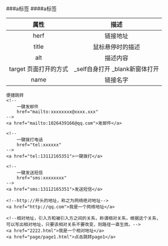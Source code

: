 ###a标签
####a标签

|属性|描述|
|:-:|:-:|
|herf|链接地址|
|title|鼠标悬停时的描述|
|alt|描述内容|
|target 页面打开的方式| _self自身打开      _blank新窗体打开|
|name|链接名字|
```
便捷跳转
<!--
	一键发邮件
	href="mailto:xxxxxxxx@xxxx.xxx"
-->
<a href="mailto:1026439166@qq.com">发邮件</a>

<!--
	一键拨打电话
	href="tel:xxxxxx"
-->
<a href="tel:13112165351">一键拨打</a>

<!--
	一键发送短信
	href="sms:xxxxxxxx"
-->
<a href="sms:13112165351">发送短信</a>
```
```
<!--http://开头的地址，称之为网络绝对地址-->
<a href="http://qq.com">我是一个网络地址</a>

<!--相对地址，引入方和被引入方之间的关系，称谓相对关系，根据这个关系，
可以写出相对地址，只要该相对关系不要改变，则路径一直生效。-->
<a href="2222.html">我是一个相对地址</a>
<a href="page/page1.html">点击跳转page1</a>
```

